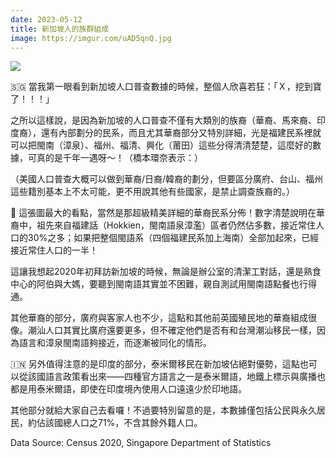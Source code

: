 ```yaml
---
date: 2023-05-12
title: 新加坡人的族群組成
image: https://imgur.com/uAD5qnQ.jpg
---
```

![](https://imgur.com/uAD5qnQ.jpg)

🇸🇬 當我第一眼看到新加坡人口普查數據的時候，整個人欣喜若狂：「Ｘ，挖到寶了！！！」

之所以這樣說，是因為新加坡的人口普查不僅有大類別的族裔（華裔、馬來裔、印度裔），還有內部劃分的民系，而且尤其華裔部分又特別詳細，光是福建民系裡就可以把閩南（漳泉）、福州、福清、興化（莆田）這些分得清清楚楚，這麼好的數據，可真的是千年一遇呀～！（橋本環奈表示：）

（美國人口普查大概可以做到華裔/日裔/韓裔的劃分，但要區分廣府、台山、福州這些籍別基本上不太可能，更不用說其他有些國家，是禁止調查族裔的。）

🐲 這張圖最大的看點，當然是那超級精美詳細的華裔民系分佈！數字清楚說明在華裔中，祖先來自福建話（Hokkien，閩南語泉漳濫）區者仍然佔多數，接近常住人口的30%之多；如果把整個閩語系（四個福建民系加上海南）全部加起來，已經接近常住人口的一半！

這讓我想起2020年初拜訪新加坡的時候，無論是辦公室的清潔工對話，還是熟食中心的阿伯與大媽，要聽到閩南語其實並不困難，親自測試用閩南語點餐也行得通。

其他華裔的部分，廣府與客家人也不少，這點和其他前英國殖民地的華裔組成很像。潮汕人口其實比廣府還要更多，但不確定他們是否有和台灣潮汕移民一樣，因為語言和漳泉閩南語夠接近，而逐漸被同化的情形。

🇮🇳 另外值得注意的是印度的部分，泰米爾移民在新加坡佔絕對優勢，這點也可以從該國語言政策看出來——四種官方語言之一是泰米爾語，地鐵上標示與廣播也都是用泰米爾語，即使在印度境內使用人口遠遠少於印地語。

其他部分就給大家自己去看囉！不過要特別留意的是，本數據僅包括公民與永久居民，約佔該國總人口之71%，不含其餘外籍人口。

Data Source: Census 2020, Singapore Department of Statistics
